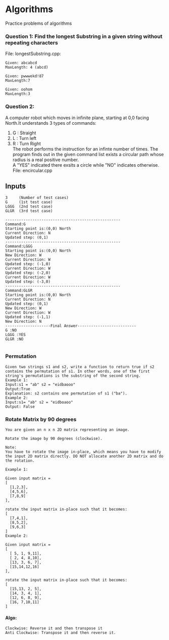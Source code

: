 # Algorithms
Practice problems of algorithms
### Question 1: Find the longest Substring in a given string without repeating characters
File: longestSubstring.cpp: <br>

```
Given: abcabcd
MaxLength: 4 (abcd)

Given: pwwwekd!87
MaxLength:7

Given: oohom
MaxLength:3
```
### Question 2: 
A computer robot which moves in infinite plane, starting at 0,0 facing North.It understands 3 types of commands:<br>
1. G : Straight <br> 
2. L : Turn left <br>
3. R : Turn Right <br>
The robot performs the instruction for an infinte number of times. The program finds out in the given command list exists a circular path whose radius is a real positive number.<br>
A "YES" indicated there exsits a circle while "NO" indicates otherwise. <br>
File: encircular.cpp <br>
## Inputs
```
3     (Number of test cases)
G     (1st test case)
LGGG  (2nd test case)
GLGR  (3rd test case)
```

```
---------------------------------------------------
Command:G
Starting point is:(0,0) North
Current Direction: N
Updated step: (0,1)
---------------------------------------------------
Command:LGGG
Starting point is:(0,0) North
New Direction: W
Current Direction: W
Updated step: (-1,0)
Current Direction: W
Updated step: (-2,0)
Current Direction: W
Updated step: (-3,0)
---------------------------------------------------
Command:GLGR
Starting point is:(0,0) North
Current Direction: N
Updated step: (0,1)
New Direction: W
Current Direction: W
Updated step: (-1,1)
New Direction: N
--------------------Final Answer--------------------------
G :NO
LGGG :YES
GLGR :NO


```
### Permutation
```
Given two strings s1 and s2, write a function to return true if s2 contains the permutation of s1. In other words, one of the first string's permutations is the substring of the second string.
Example 1:
Input:s1 = "ab" s2 = "eidbaooo"
Output:True
Explanation: s2 contains one permutation of s1 ("ba").
Example 2:
Input:s1= "ab" s2 = "eidboaoo"
Output: False

```
### Rotate Matrix by 90 degrees
```
You are given an n x n 2D matrix representing an image.

Rotate the image by 90 degrees (clockwise).

Note:
You have to rotate the image in-place, which means you have to modify the input 2D matrix directly. DO NOT allocate another 2D matrix and do the rotation.

Example 1:

Given input matrix = 
[
  [1,2,3],
  [4,5,6],
  [7,8,9]
],

rotate the input matrix in-place such that it becomes:
[
  [7,4,1],
  [8,5,2],
  [9,6,3]
]
Example 2:

Given input matrix =
[
  [ 5, 1, 9,11],
  [ 2, 4, 8,10],
  [13, 3, 6, 7],
  [15,14,12,16]
], 

rotate the input matrix in-place such that it becomes:
[
  [15,13, 2, 5],
  [14, 3, 4, 1],
  [12, 6, 8, 9],
  [16, 7,10,11]
]
```
#### Algo:
```
Clockwise: Reverse it and then transpose it
Anti Clockwise: Transpose it and then reverse it.

```
